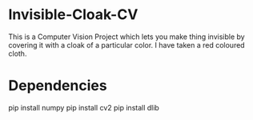 # Invisible-Cloak-CV

This is a Computer Vision Project which lets you make thing invisible by covering it with a cloak of a particular color. I have taken a red coloured cloth.


# Dependencies

pip install numpy 
pip install cv2
pip install dlib

